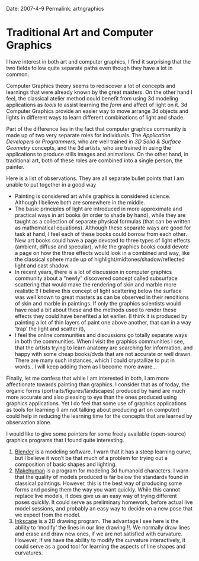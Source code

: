 Date: 2007-4-9
Permalink: artngraphics

# Traditional Art and Computer Graphics

I have interest in both art and computer graphics, I find it surprising that the two fields follow quite separate paths even though they have a lot in common.

Computer Graphics theory seems to rediscover a lot of concepts and learnings that were already known by the great masters. On the other hand I feel, the classical atelier method could benefit from using 3d modeling applications as _tools_ to assist learning the _form_ and affect of light on it. 3d Computer Graphics provide an easier way to move arrange 3d objects and lights in different ways to learn different combinations of light and shade.

Part of the difference lies in the fact that computer graphics community is made up of two very separate roles for individuals. The _Application Developers_ or _Programmers_, who are well trained in _3D Solid & Surface Geometry_ concepts, and the 3d artists, who are trained in using the applications to produce stills images and animations. On the other hand, in traditional art, both of these roles are combined into a single person, the painter.

Here is a list of observations. They are all separate bullet points that I am unable to put together in a good way

* Painting is considered art while graphics is considered science. Although I believe both are somewhere in the middle.
* The basic principles of light are introduced in more approximate and practical ways in art books (in order to shade by hand), while they are taught as a collection of separate physical formulas (that can be written as mathematical equations). Although these separate ways are good for task at hand, I feel each of these books could borrow from each other. New art books could have a page devoted to three types of light effects (ambient, diffuse and specular), while the graphics books could devote a page on how the three effects would look in a combined and way, like the classical sphere made up of highlight/midtones/shadow/reflected light and cast shadow.
* In recent years, there is a lot of discussion in computer graphics community about a “newly” discovered concept called subsurface scattering that would make the rendering of skin and marble more realistic !!
I believe this concept of light scattering below the surface was well known to great masters as can be observed in their renditions of skin and marble in paintings. If only the graphics scientists would have read a bit about these and the methods used to render these effects they could have benefited a lot earlier. (I think it is produced by painting a lot of thin layers of paint one above another, that can in a way ‘trap’ the light and scatter it),
* I feel the online communities and discussions go totally separate ways in both the communities. When I visit the graphics communities I see, that the artists trying to learn anatomy are searching for information, and happy with some cheap books/dvds that are not accurate or well drawn.
There are many such instances, which I could crystallize to put in words.. I will keep adding them as I become more aware…

Finally, let me confess that while I am interested in both, I am more affectionate towards painting than graphics. I consider that as of today, the organic forms (portraits/figures/landscapes) produced by hand are much more accurate and also pleasing to eye than the ones produced using graphics applications. 
Yet I do feel that some use of graphics applications as tools for learning (I am not talking about producing art on computer) could help in reducing the learning time for the concepts that are learned by observation alone.

I would like to give some pointers for some freely available (open-source) graphics programs that I found quite interesting.

1. [Blender](http://www.blender.org/) is a modeling software. I warn that it has a steep learning curve, but I believe it won’t be that much of a problem for trying out a composition of basic shapes and lighting.
2. [Makehuman](http://www.dedalo-3d.com/) is a program for modeling 3d humanoid characters. I warn that the quality of models produced is far below the standards found in classical paintings. However, this is the best way of producing some forms and posing them the way you want quickly. While this cannot replace live models, it does give us an easy way of trying different poses quickly. It could serve as preliminary homework, before actual live model sessions, and probably an easy way to decide on a new pose that we expect from the model.
3. [Inkscape](http://www.inkscape.org/) is a 2D drawing program. The advantage I see here is the ability to ‘modify’ the lines in our line drawing !!. We normally draw lines and erase and draw new ones, if we are not satisfied with curvature. However, if we have the ability to modify the curvature interactively, it could serve as a good tool for learning the aspects of line shapes and curvatures.
